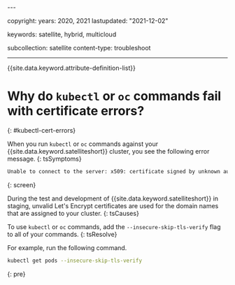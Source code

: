 <staging>---

copyright:
  years: 2020, 2021
lastupdated: "2021-12-02"

keywords: satellite, hybrid, multicloud

subcollection: satellite
content-type: troubleshoot

---

{{site.data.keyword.attribute-definition-list}}

# Why do `kubectl` or `oc` commands fail with certificate errors?
{: #kubectl-cert-errors}


When you run `kubectl` or `oc` commands against your {{site.data.keyword.satelliteshort}} cluster, you see the following error message.
{: tsSymptoms}

```sh
Unable to connect to the server: x509: certificate signed by unknown authority
```
{: screen}

During the test and development of {{site.data.keyword.satelliteshort}} in staging, unvalid Let's Encrypt certificates are used for the domain names that are assigned to your cluster.
{: tsCauses}

To use `kubectl` or `oc` commands, add the `--insecure-skip-tls-verify` flag to all of your commands.
{: tsResolve}

For example, run the following command.
```sh
kubectl get pods --insecure-skip-tls-verify
```
{: pre}

</staging>


